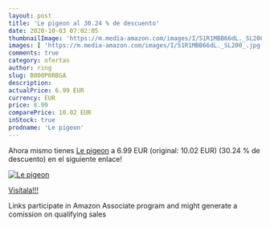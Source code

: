 ```yaml
---
layout: post
title: 'Le pigeon al 30.24 % de descuento'
date: 2020-10-03 07:02:05
thumbnailImage: 'https://m.media-amazon.com/images/I/51R1MBB66dL._SL200_.jpg'
images: [ 'https://m.media-amazon.com/images/I/51R1MBB66dL._SL200_.jpg' ]
comments: true
category: ofertas
author: ring
slug: B000P6RBGA
description:
actualPrice: 6.99 EUR
currency: EUR
price: 6.99
comparePrice: 10.02 EUR
inStock: true
prodname: 'Le pigeon'
---
```


Ahora mismo tienes [Le pigeon](https://www.amazon.fr/dp/B000P6RBGA/?tag=tolees0d-21) a 6.99 EUR (original: 10.02 EUR) (30.24 %  de descuento) en el siguiente enlace!

[![Le pigeon](https://m.media-amazon.com/images/I/51R1MBB66dL._SL200_.jpg)](https://www.amazon.fr/dp/B000P6RBGA/?tag=tolees0d-21)

[Visítala!!!](https://www.amazon.fr/dp/B000P6RBGA/?tag=tolees0d-21)

Links participate in Amazon Associate program and might generate a comission on qualifying sales
